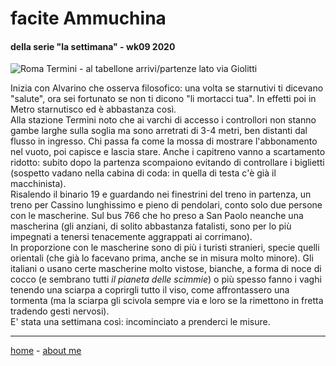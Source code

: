 # facite Ammuchina 
#### della serie "la settimana" - wk09 2020  

![](https://drive.google.com/uc?id=14jPV9KmSwVnFTcESYbIXY9WO8wvgZ-TB "Roma Termini - al tabellone arrivi/partenze lato via Giolitti")   

Inizia con Alvarino che osserva filosofico: una volta se starnutivi ti dicevano "salute", ora sei fortunato se non ti dicono "li mortacci tua". In effetti poi in Metro starnutisco ed è abbastanza così.   
Alla stazione Termini noto che ai varchi di accesso i controllori non stanno gambe larghe sulla soglia ma sono arretrati di 3-4 metri, ben distanti dal flusso in ingresso. Chi passa fa come la mossa di mostrare l'abbonamento nel vuoto, poi capisce e lascia stare. Anche i capitreno vanno a scartamento ridotto: subito dopo la partenza scompaiono evitando di controllare i biglietti (sospetto vadano nella cabina di coda: in quella di testa c'è già il macchinista).    
Risalendo il binario 19 e guardando nei finestrini del treno in partenza, un treno per Cassino lunghissimo e pieno di pendolari, conto solo due persone con le mascherine. Sul bus 766 che ho preso a San Paolo neanche una mascherina (gli anziani, di solito abbastanza fatalisti, sono per lo più impegnati a tenersi tenacemente aggrappati ai corrimano).  
In proporzione con le mascherine sono di più i turisti stranieri, specie quelli orientali (che già lo facevano prima, anche se in misura molto minore). Gli italiani o usano certe mascherine molto vistose, bianche, a forma di noce di cocco (e sembrano tutti *il pianeta delle scimmie*) o più spesso fanno i vaghi tenendo una sciarpa a coprirgli tutto il viso, come affrontassero una tormenta (ma la sciarpa gli scivola sempre via e loro se la rimettono in fretta tradendo gesti nervosi).   
E' stata una settimana così: incominciato a prenderci le misure.  

---  
[home](/index.md) - [about me](/aboutme.md)  
